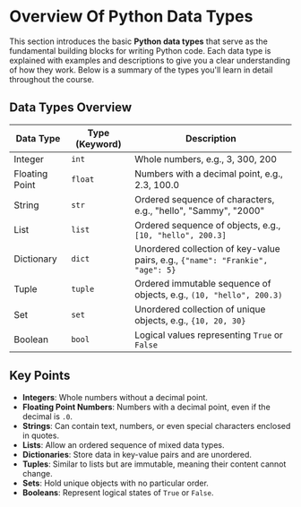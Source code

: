 # Overview Of Python Data Types

This section introduces the basic **Python data types** that serve as the fundamental building blocks for writing Python code. Each data type is explained with examples and descriptions to give you a clear understanding of how they work. Below is a summary of the types you'll learn in detail throughout the course.

## Data Types Overview

| **Data Type** | **Type (Keyword)** | **Description** |
|---------------|--------------------|-----------------|
| Integer       | `int`              | Whole numbers, e.g., 3, 300, 200 |
| Floating Point| `float`            | Numbers with a decimal point, e.g., 2.3, 100.0 |
| String        | `str`              | Ordered sequence of characters, e.g., "hello", "Sammy", "2000" |
| List          | `list`             | Ordered sequence of objects, e.g., `[10, "hello", 200.3]` |
| Dictionary    | `dict`             | Unordered collection of key-value pairs, e.g., `{"name": "Frankie", "age": 5}` |
| Tuple         | `tuple`            | Ordered immutable sequence of objects, e.g., `(10, "hello", 200.3)` |
| Set           | `set`              | Unordered collection of unique objects, e.g., `{10, 20, 30}` |
| Boolean       | `bool`             | Logical values representing `True` or `False` |

## Key Points

- **Integers**: Whole numbers without a decimal point.
- **Floating Point Numbers**: Numbers with a decimal point, even if the decimal is `.0`.
- **Strings**: Can contain text, numbers, or even special characters enclosed in quotes.
- **Lists**: Allow an ordered sequence of mixed data types.
- **Dictionaries**: Store data in key-value pairs and are unordered.
- **Tuples**: Similar to lists but are immutable, meaning their content cannot change.
- **Sets**: Hold unique objects with no particular order.
- **Booleans**: Represent logical states of `True` or `False`.

